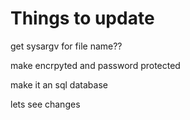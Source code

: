 # Things to update

get sysargv for file name??

make encrpyted and password protected

make it an sql database


lets see changes  